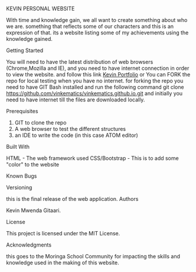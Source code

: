KEVIN PERSONAL WEBSITE

With time and knowledge gain, we all want to create something about who we are. something that reflects some of our characters and this is an expression of that. its a website listing some of my achievements using the knowledge gained. 

Getting Started

You will need to have the latest distribution of web browsers (Chrome,Mozilla and IE), and you need to have internet connection in order to view the website. and follow this link  <a href="https://vinkematics.github.io/">Kevin Portfolio<a/> 
or
You can FORK the repo for local testing when you have no internet. for forking the repo you need to have GIT Bash installed and run the following command 
git clone https://github.com/vinkematics/vinkematics.github.io.git and initially you need to have internet till the files are downloaded locally.

Prerequisites

1. GIT to clone the repo
2. A web browser to test the different structures
3. an IDE to write the code (in this case ATOM editor)


Built With

HTML - The web framework used
CSS/Bootstrap - This is to add some "color" to the website

Known Bugs


Versioning

this is the final release of the web application.
Authors

Kevin Mwenda Gitaari.

License

This project is licensed under the MIT License.

Acknowledgments

this goes to the Moringa School Community for impacting the skills and knowledge used in the making of this website.